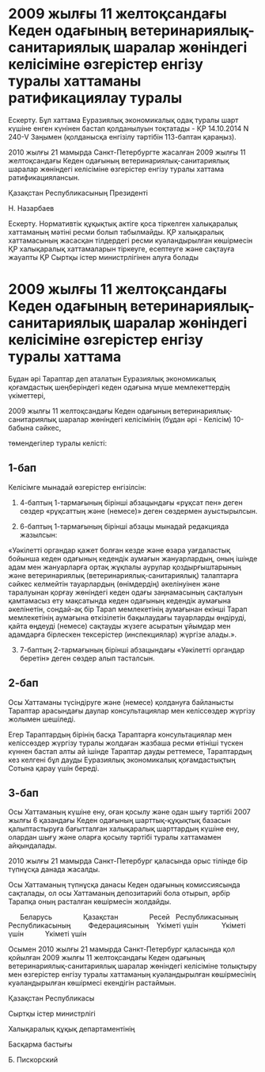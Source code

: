 # 2009 жылғы 11 желтоқсандағы Кеден одағының ветеринариялық-санитариялық шаралар жөніндегі келісіміне өзгерістер енгізу туралы хаттаманы ратификациялау туралы

Ескерту. Бұл хаттама Еуразиялық экономикалық одақ туралы шарт күшіне енген күнінен бастап қолданылуын тоқтатады - ҚР 14.10.2014 N 240-V Заңымен (қолданысқа енгізілу тәртібін 113-баптан қараңыз).

2010 жылғы 21 мамырда Санкт-Петербургте жасалған 2009 жылғы 11 желтоқсандағы Кеден одағының ветеринариялық-санитариялық шаралар жөніндегі келісіміне өзгерістер енгізу туралы хаттама ратификациялансын.

Қазақстан Республикасының Президенті

Н. Назарбаев

Ескерту. Нормативтік құқықтық актіге қоса тіркелген халықаралық хаттаманың мәтіні ресми болып табылмайды. ҚР халықаралық хаттамасының жасасқан тілдердегі ресми куәландырылған көшірмесін ҚР халықаралық хаттамаларын тіркеуге, есептеуге және сақтауға жауапты ҚР Сыртқы істер министрлігінен алуға болады

# 2009 жылғы 11 желтоқсандағы Кеден одағының ветеринариялық-санитариялық шаралар жөніндегі келісіміне өзгерістер енгізу туралы хаттама

Бұдан әрі Тараптар деп аталатын Еуразиялық экономикалық қоғамдастық шеңберіндегі кеден одағына мүше мемлекеттердің үкіметтері,

2009 жылғы 11 желтоқсандағы Кеден одағының ветеринариялық-санитариялық шаралар жөніндегі келісімінің (бұдан әрі - Келісім) 10-бабына сәйкес,

төмендегілер туралы келісті:

## 1-бап

Келісімге мынадай өзгерістер енгізілсін:

1. 4-баптың 1-тармағының бірінші абзацындағы «рұқсат пен» деген сөздер «рұқсаттың және (немесе)» деген сөздермен ауыстырылсын.

2. 6-баптың 1-тармағының бірінші абзацы мынадай редакцияда жазылсын:

«Уәкілетті органдар қажет болған кезде және өзара уағдаластық бойынша кеден одағының кедендік аумағын жануарлардың, оның ішінде адам мен жануарларға ортақ жұқпалы аурулар қоздырғыштарының және ветеринариялық (ветеринариялық-санитариялық) талаптарға сәйкес келмейтін тауарлардың (өнімдердің) әкелінуінен және таралуынан қорғау жөніндегі кеден одағы заңнамасының сақталуын қамтамасыз ету мақсатында кеден одағының кедендік аумағына әкелінетін, сондай-ақ бір Тарап мемлекетінің аумағынан екінші Тарап мемлекетінің аумағына өткізілетін бақылаудағы тауарларды өндіруді, қайта өңдеуді (немесе) сақтауды жүзеге асыратын ұйымдар мен адамдарға бірлескен тексерістер (инспекциялар) жүргізе алады.».

3. 7-баптың 2-тармағының бірінші абзацындағы «Уәкілетті органдар беретін» деген сөздер алып тасталсын.

## 2-бап

Осы Хаттаманы түсіндіруге және (немесе) қолдануға байланысты Тараптар арасындағы даулар консультациялар мен келіссөздер жүргізу жолымен шешіледі.

Егер Тараптардың бірінің басқа Тараптарға консультациялар мен келіссөздер жүргізу туралы жолдаған жазбаша ресми өтініші түскен күннен бастап алты ай ішінде Тараптар дауды реттемесе, Тараптардың кез келгені бұл дауды Еуразиялық экономикалық қоғамдастықтың Сотына қарау үшін береді.

## 3-бап

Осы Хаттаманың күшіне ену, оған қосылу және одан шығу тәртібі 2007 жылғы 6 қазандағы Кеден одағының шарттық-құқықтық базасын қалыптастыруға бағытталған халықаралық шарттардың күшіне ену, олардан шығу және оларға қосылу тәртібі туралы хаттамамен айқындалады.

2010 жылғы 21 мамырда Санкт-Петербург қаласында орыс тілінде бір түпнұсқа данада жасалды.

Осы Хаттаманың түпнұсқа данасы Кеден одағының комиссиясында сақталады, ол осы Хаттаманың депозитарийі бола отырып, әрбір Тарапқа оның расталған көшірмесін жолдайды.

      Беларусь                Қазақстан                Ресей   Республикасының        Республикасының         Федерациясының    Үкіметі үшін            Үкіметі үшін           Үкіметі үшін

Осымен 2010 жылғы 21 мамырда Санкт-Петербург қаласында қол қойылған 2009 жылғы 11 желтоқсандағы Кеден одағының ветеринариялық-санитариялық шаралар жөніндегі келісіміне толықтыру мен өзгерістер енгізу туралы хаттаманың куәландырылған көшірмесінің куәландырылған көшірмесі екендігін растаймын.

Қазақстан Республикасы

Сыртқы істер министрлігі

Халықаралық құқық департаментінің

Басқарма бастығы

Б. Пискорский

